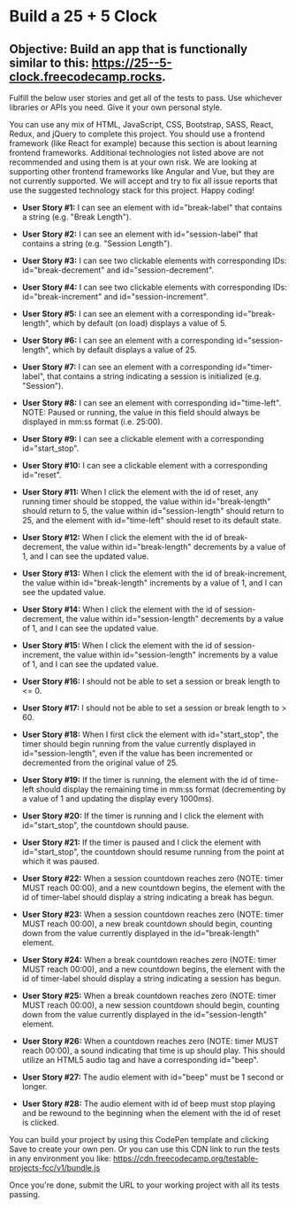 # Build a 25 + 5 Clock

## Objective: Build an app that is functionally similar to this: https://25--5-clock.freecodecamp.rocks.

Fulfill the below user stories and get all of the tests to pass. Use whichever libraries or APIs you need. Give it your own personal style.

You can use any mix of HTML, JavaScript, CSS, Bootstrap, SASS, React, Redux, and jQuery to complete this project. You should use a frontend framework (like React for example) because this section is about learning frontend frameworks. Additional technologies not listed above are not recommended and using them is at your own risk. We are looking at supporting other frontend frameworks like Angular and Vue, but they are not currently supported. We will accept and try to fix all issue reports that use the suggested technology stack for this project. Happy coding!

- **User Story #1:** I can see an element with id="break-label" that contains a string (e.g. "Break Length").

- **User Story #2:** I can see an element with id="session-label" that contains a string (e.g. "Session Length").

- **User Story #3:** I can see two clickable elements with corresponding IDs: id="break-decrement" and id="session-decrement".

- **User Story #4:** I can see two clickable elements with corresponding IDs: id="break-increment" and id="session-increment".

- **User Story #5:** I can see an element with a corresponding id="break-length", which by default (on load) displays a value of 5.

- **User Story #6:** I can see an element with a corresponding id="session-length", which by default displays a value of 25.

- **User Story #7:** I can see an element with a corresponding id="timer-label", that contains a string indicating a session is initialized (e.g. "Session").

- **User Story #8:** I can see an element with corresponding id="time-left". NOTE: Paused or running, the value in this field should always be displayed in mm:ss format (i.e. 25:00).

- **User Story #9:** I can see a clickable element with a corresponding id="start_stop".

- **User Story #10:** I can see a clickable element with a corresponding id="reset".

- **User Story #11:** When I click the element with the id of reset, any running timer should be stopped, the value within id="break-length" should return to 5, the value within id="session-length" should return to 25, and the element with id="time-left" should reset to its default state.

- **User Story #12:** When I click the element with the id of break-decrement, the value within id="break-length" decrements by a value of 1, and I can see the updated value.

- **User Story #13:** When I click the element with the id of break-increment, the value within id="break-length" increments by a value of 1, and I can see the updated value.

- **User Story #14:** When I click the element with the id of session-decrement, the value within id="session-length" decrements by a value of 1, and I can see the updated value.

- **User Story #15:** When I click the element with the id of session-increment, the value within id="session-length" increments by a value of 1, and I can see the updated value.

- **User Story #16:** I should not be able to set a session or break length to <= 0.

- **User Story #17:** I should not be able to set a session or break length to > 60.

- **User Story #18:** When I first click the element with id="start_stop", the timer should begin running from the value currently displayed in id="session-length", even if the value has been incremented or decremented from the original value of 25.

- **User Story #19:** If the timer is running, the element with the id of time-left should display the remaining time in mm:ss format (decrementing by a value of 1 and updating the display every 1000ms).

- **User Story #20:** If the timer is running and I click the element with id="start_stop", the countdown should pause.

- **User Story #21:** If the timer is paused and I click the element with id="start_stop", the countdown should resume running from the point at which it was paused.

- **User Story #22:** When a session countdown reaches zero (NOTE: timer MUST reach 00:00), and a new countdown begins, the element with the id of timer-label should display a string indicating a break has begun.

- **User Story #23:** When a session countdown reaches zero (NOTE: timer MUST reach 00:00), a new break countdown should begin, counting down from the value currently displayed in the id="break-length" element.

- **User Story #24:** When a break countdown reaches zero (NOTE: timer MUST reach 00:00), and a new countdown begins, the element with the id of timer-label should display a string indicating a session has begun.

- **User Story #25:** When a break countdown reaches zero (NOTE: timer MUST reach 00:00), a new session countdown should begin, counting down from the value currently displayed in the id="session-length" element.

- **User Story #26:** When a countdown reaches zero (NOTE: timer MUST reach 00:00), a sound indicating that time is up should play. This should utilize an HTML5 audio tag and have a corresponding id="beep".

- **User Story #27:** The audio element with id="beep" must be 1 second or longer.

- **User Story #28:** The audio element with id of beep must stop playing and be rewound to the beginning when the element with the id of reset is clicked.

You can build your project by using this CodePen template and clicking Save to create your own pen. Or you can use this CDN link to run the tests in any environment you like: https://cdn.freecodecamp.org/testable-projects-fcc/v1/bundle.js

Once you're done, submit the URL to your working project with all its tests passing.

